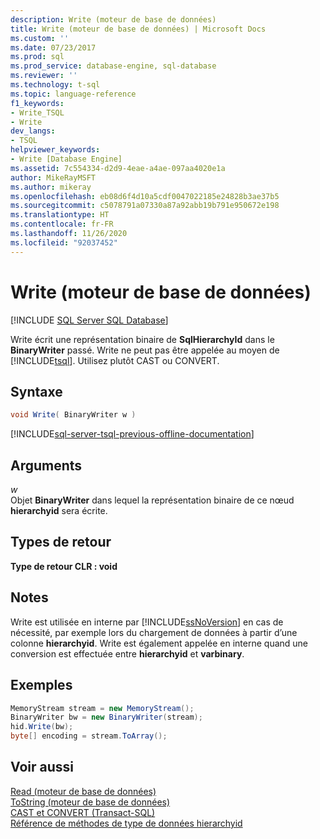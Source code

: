 ```yaml
---
description: Write (moteur de base de données)
title: Write (moteur de base de données) | Microsoft Docs
ms.custom: ''
ms.date: 07/23/2017
ms.prod: sql
ms.prod_service: database-engine, sql-database
ms.reviewer: ''
ms.technology: t-sql
ms.topic: language-reference
f1_keywords:
- Write_TSQL
- Write
dev_langs:
- TSQL
helpviewer_keywords:
- Write [Database Engine]
ms.assetid: 7c554334-d2d9-4eae-a4ae-097aa4020e1a
author: MikeRayMSFT
ms.author: mikeray
ms.openlocfilehash: eb08d6f4d10a5cdf0047022185e24828b3ae37b5
ms.sourcegitcommit: c5078791a07330a87a92abb19b791e950672e198
ms.translationtype: HT
ms.contentlocale: fr-FR
ms.lasthandoff: 11/26/2020
ms.locfileid: "92037452"
---
```

# <a name="write-database-engine"></a>Write (moteur de base de données)
[!INCLUDE [SQL Server SQL Database](../../includes/applies-to-version/sql-asdb.md)]

Write écrit une représentation binaire de **SqlHierarchyId** dans le **BinaryWriter** passé. Write ne peut pas être appelée au moyen de [!INCLUDE[tsql](../../includes/tsql-md.md)]. Utilisez plutôt CAST ou CONVERT.
  
## <a name="syntax"></a>Syntaxe  
  
```csharp
void Write( BinaryWriter w )
```  

[!INCLUDE[sql-server-tsql-previous-offline-documentation](../../includes/sql-server-tsql-previous-offline-documentation.md)]

## <a name="arguments"></a>Arguments
*w*  
Objet **BinaryWriter** dans lequel la représentation binaire de ce nœud **hierarchyid** sera écrite.
  
## <a name="return-types"></a>Types de retour  
**Type de retour CLR : void**
  
## <a name="remarks"></a>Notes  
Write est utilisée en interne par [!INCLUDE[ssNoVersion](../../includes/ssnoversion-md.md)] en cas de nécessité, par exemple lors du chargement de données à partir d’une colonne **hierarchyid**. Write est également appelée en interne quand une conversion est effectuée entre **hierarchyid** et **varbinary**.
  
## <a name="examples"></a>Exemples  
  
```csharp
MemoryStream stream = new MemoryStream();  
BinaryWriter bw = new BinaryWriter(stream);  
hid.Write(bw);  
byte[] encoding = stream.ToArray();  
```  
  
## <a name="see-also"></a>Voir aussi
[Read &#40;moteur de base de données&#41;](../../t-sql/data-types/read-database-engine.md)  
[ToString &#40;moteur de base de données&#41;](../../t-sql/data-types/tostring-database-engine.md)  
[CAST et CONVERT &#40;Transact-SQL&#41;](../../t-sql/functions/cast-and-convert-transact-sql.md)  
[Référence de méthodes de type de données hierarchyid](./hierarchyid-data-type-method-reference.md)
  
